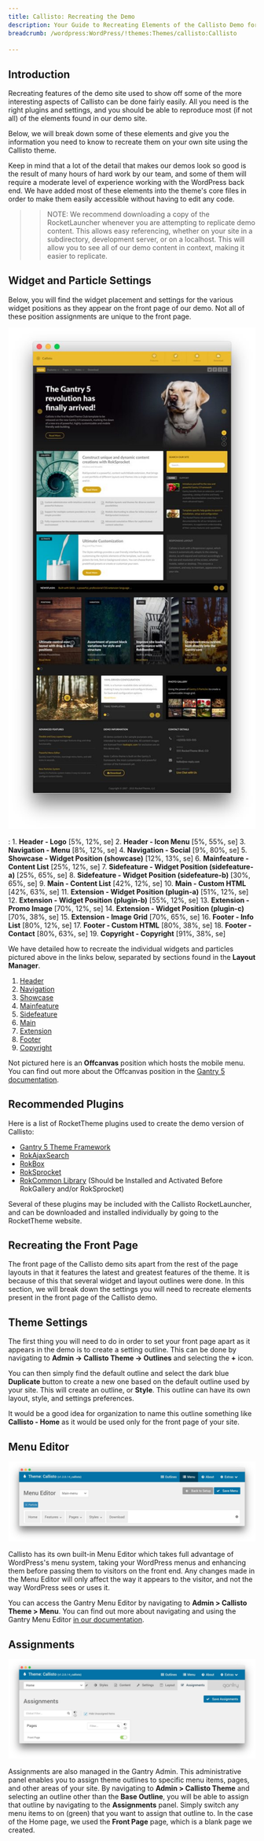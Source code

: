 ```yaml
---
title: Callisto: Recreating the Demo
description: Your Guide to Recreating Elements of the Callisto Demo for WordPress
breadcrumb: /wordpress:WordPress/!themes:Themes/callisto:Callisto

---
```


Introduction
-----

Recreating features of the demo site used to show off some of the more interesting aspects of Callisto can be done fairly easily. All you need is the right plugins and settings, and you should be able to reproduce most (if not all) of the elements found in our demo site.

Below, we will break down some of these elements and give you the information you need to know to recreate them on your own site using the Callisto theme.

Keep in mind that a lot of the detail that makes our demos look so good is the result of many hours of hard work by our team, and some of them will require a moderate level of experience working with the WordPress back end. We have added most of these elements into the theme's core files in order to make them easily accessible without having to edit any code.

>> NOTE: We recommend downloading a copy of the RocketLauncher whenever you are attempting to replicate demo content. This allows easy referencing, whether on your site in a subdirectory, development server, or on a localhost. This will allow you to see all of our demo content in context, making it easier to replicate.

Widget and Particle Settings
-----

Below, you will find the widget placement and settings for the various widget positions as they appear on the front page of our demo. Not all of these position assignments are unique to the front page.

![](assets/callisto2.jpeg)

:   1. **Header - Logo** [5%, 12%, se]
    2. **Header - Icon Menu** [5%, 55%, se]
    3. **Navigation - Menu** [8%, 12%, se]
    4. **Navigation - Social** [9%, 80%, se]
    5. **Showcase - Widget Position (showcase)** [12%, 13%, se]
    6. **Mainfeature - Content List** [25%, 12%, se]
    7. **Sidefeature - Widget Position (sidefeature-a)** [25%, 65%, se]
    8. **Sidefeature - Widget Position (sidefeature-b)** [30%, 65%, se]
    9. **Main - Content List** [42%, 12%, se]
    10. **Main - Custom HTML** [42%, 63%, se]
    11. **Extension - Widget Position (plugin-a)** [51%, 12%, se]
    12. **Extension - Widget Position (plugin-b)** [55%, 12%, se]
    13. **Extension - Promo Image** [70%, 12%, se]
    14. **Extension - Widget Position (plugin-c)** [70%, 38%, se]
    15. **Extension - Image Grid** [70%, 65%, se]
    16. **Footer - Info List** [80%, 12%, se]
    17. **Footer - Custom HTML** [80%, 38%, se]
    18. **Footer - Contact** [80%, 63%, se]
    19. **Copyright - Copyright** [91%, 38%, se]

We have detailed how to recreate the individual widgets and particles pictured above in the links below, separated by sections found in the **Layout Manager**.

1. [Header](demo_header.md)
2. [Navigation](demo_navigation.md)
3. [Showcase](demo_showcase.md)
4. [Mainfeature](demo_mainfeature.md)
5. [Sidefeature](demo_sidefeature.md)
6. [Main](demo_main.md)
7. [Extension](demo_plugin.md)
8. [Footer](demo_footer.md)
9. [Copyright](demo_copyright.md)

Not pictured here is an **Offcanvas** position which hosts the mobile menu. You can find out more about the Offcanvas position in the [Gantry 5 documentation](http://docs.gantry.org/gantry5/configure/layout-manager#offcanvas-section).

Recommended Plugins
-----

Here is a list of RocketTheme plugins used to create the demo version of Callisto:

* [Gantry 5 Theme Framework](http://gantry.org/)
* [RokAjaxSearch](http://www.rockettheme.com/wordpress/plugins/rokajaxsearch)
* [RokBox](http://www.rockettheme.com/wordpress/plugins/rokbox)
* [RokSprocket](http://www.rockettheme.com/wordpress/plugins/roksprocket)
* [RokCommon Library](http://www.rockettheme.com/wordpress/plugins/rokutilities) (Should be Installed and Activated Before RokGallery and/or RokSprocket)

Several of these plugins may be included with the Callisto RocketLauncher, and can be downloaded and installed individually by going to the RocketTheme website.

Recreating the Front Page
-----

The front page of the Callisto demo sits apart from the rest of the page layouts in that it features the latest and greatest features of the theme. It is because of this that several widget and layout outlines were done. In this section, we will break down the settings you will need to recreate elements present in the front page of the Callisto demo.

Theme Settings
-----

The first thing you will need to do in order to set your front page apart as it appears in the demo is to create a setting outline. This can be done by navigating to **Admin -> Callisto Theme -> Outlines** and selecting the **+** icon.

You can then simply find the default outline and select the dark blue **Duplicate** button to create a new one based on the default outline used by your site. This will create an outline, or **Style**. This outline can have its own layout, style, and settings preferences.

It would be a good idea for organization to name this outline something like **Callisto - Home** as it would be used only for the front page of your site.

Menu Editor
-----

![](assets/menu_1.jpeg)

Callisto has its own built-in Menu Editor which takes full advantage of WordPress's menu system, taking your WordPress menus and enhancing them before passing them to visitors on the front end. Any changes made in the Menu Editor will only affect the way it appears to the visitor, and not the way WordPress sees or uses it.

You can access the Gantry Menu Editor by navigating to **Admin > Callisto Theme > Menu**. You can find out more about navigating and using the Gantry Menu Editor [in our documentation](http://docs.gantry.org/gantry5/configure/menu-editor).

Assignments
-----

![](assets/assignments_1.jpeg)

Assignments are also managed in the Gantry Admin. This administrative panel enables you to assign theme outlines to specific menu items, pages, and other areas of your site. By navigating to **Admin > Callisto Theme** and selecting an outline other than the **Base Outline**, you will be able to assign that outline by navigating to the **Assignments** panel. Simply switch any menu items to on (green) that you want to assign that outline to. In the case of the Home page, we used the **Front Page** page, which is a blank page we created.
